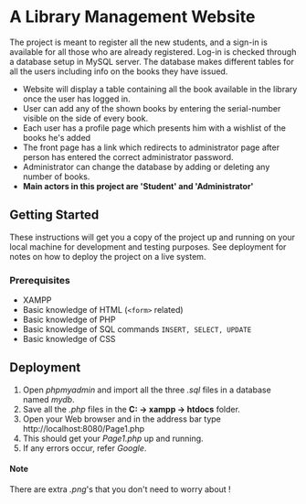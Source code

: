# A Library Management Website

The project is meant to register all the new students, and a sign-in is
available for all those who are already registered. Log-in is checked through
a database setup in MySQL server. The database makes different tables for all the
users including info on the books they have issued.
* Website will display a table containing all the book available in the library
once the user has logged in.
* User can add any of the shown books by entering the serial-number visible on the side
of every book.
* Each user has a profile page which presents him with a wishlist of the books he's
added
* The front page has a link which redirects to administrator page after person has entered
the correct administrator password.
* Administrator can change the database by adding or deleting any number of books.
* **Main actors in this project are 'Student' and 'Administrator'**

## Getting Started

These instructions will get you a copy of the project up and running on your local machine for development and testing purposes. See deployment for notes on how to deploy the project on a live system.

### Prerequisites

* XAMPP
* Basic knowledge of HTML (`<form>` related)
* Basic knowledge of PHP
* Basic knowledge of SQL commands `INSERT, SELECT, UPDATE`
* Basic knowledge of CSS

## Deployment

1. Open *phpmyadmin* and import all the three *.sql* files in a database named *mydb*.
2. Save all the *.php* files in the **C: -> xampp -> htdocs** folder.
3. Open your Web browser and in the address bar type http://localhost:8080/Page1.php
4. This should get your *Page1.php* up and running.
5. If any errors occur, refer *Google*.

#### Note

There are extra *.png*'s that you don't need to worry about !
